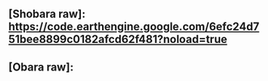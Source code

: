 ## [Shobara raw]: https://code.earthengine.google.com/6efc24d751bee8899c0182afcd62f481?noload=true

## [Obara raw]: 
